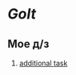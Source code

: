 # *GoIt*

## Мое д/з

1. [additional task](https://yanaegorova.github.io/GoIt/html-css/additional%20task/index.html)


